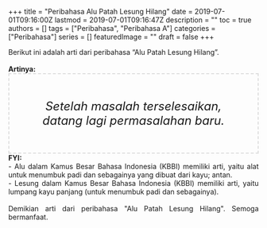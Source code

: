 +++
title = "Peribahasa Alu Patah Lesung Hilang"
date = 2019-07-01T09:16:00Z
lastmod = 2019-07-01T09:16:47Z
description = ""
toc = true
authors = []
tags = ["Peribahasa", "Peribahasa A"]
categories = ["Peribahasa"]
series = []
featuredImage = ""
draft = false
+++

<div dir="ltr" style="text-align: left;" trbidi="on"><div style="text-align: justify;">Berikut ini adalah arti dari peribahasa “Alu Patah Lesung Hilang”.</div><br /><div style="text-align: justify;"><b>Artinya:</b></div><div style="border: 2px dashed #ddd; font-size: 24px; height: auto; margin: 0 auto; padding: 50px; text-align: center; width: auto;"><i>Setelah masalah terselesaikan, datang lagi permasalahan baru.</i></div><div style="text-align: justify;"><b>FYI:</b><br />- Alu dalam Kamus Besar Bahasa Indonesia (KBBI) memiliki arti, yaitu alat untuk menumbuk padi dan sebagainya yang dibuat dari kayu; antan.<br />- Lesung dalam Kamus Besar Bahasa Indonesia (KBBI) memiliki arti, yaitu lumpang kayu panjang (untuk menumbuk padi dan sebagainya).<br /><br /></div><div style="text-align: justify;">Demikian arti dari peribahasa "Alu Patah Lesung Hilang". Semoga bermanfaat.</div></div>
